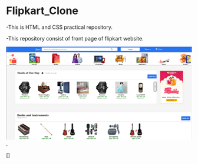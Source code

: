 # Flipkart_Clone


-This is HTML and CSS practical repository.

-This repository consist of front page of flipkart website.

![image](flipkart1.png).



[]